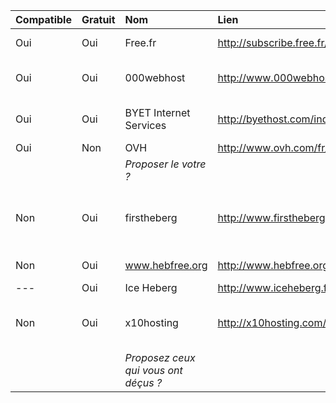 | **Compatible** | **Gratuit** | **Nom** | **Lien** | **Observations** |
|:---------------|:------------|:--------|:---------|:-----------------|
| Oui | Oui | Free.fr | http://subscribe.free.fr/accesgratuit/ | [Page consacré](freefr.md) |
| Oui | Oui | 000webhost |http://www.000webhost.com/ | Temps d'exécution max 9s |
| Oui | Oui | BYET Internet Services | http://byethost.com/index.php/free-hosting | Temps d'exécution max 9s |
| Oui | Non | OVH | http://www.ovh.com/fr/hebergement_mutualise/ | [issue 51](https://code.google.com/p/eude/issues/detail?id=51) |
|  | | _Proposer le votre ?_ | | |
| Non | Oui | firstheberg | http://www.firstheberg.com | Inscrustation de pub directement dans les pages |
| Non | Oui | www.hebfree.org | http://www.hebfree.org | Problème de sessions... |
| --- | Oui | Ice Heberg | http://www.iceheberg.fr/ | [issue 302](https://code.google.com/p/eude/issues/detail?id=302) |
| Non | Oui | x10hosting | http://x10hosting.com/free-hosting-signup | Reset session lors de la recherche d'itinéraire |
|  | | _Proposez ceux qui vous ont déçus ?_ | | |
